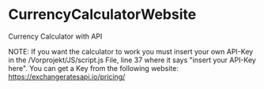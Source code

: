 # CurrencyCalculatorWebsite
Currency Calculator with API

NOTE:   If you want the calculator to work you must insert your own API-Key in the /Vorprojekt/JS/script.js File, line 37 where it says "insert your API-Key here".
        You can get a Key from the following website:
        https://exchangeratesapi.io/pricing/
        
        
